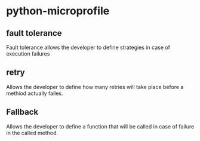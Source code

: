 # python-microprofile

## fault tolerance

Fault tolerance allows the developer to define strategies in case of execution failures

## retry
Allows the developer to define how many retries will take place before a methiod actually failes.

## Fallback
Allows the developer to define a function that will be called in case of failure in the called method.



